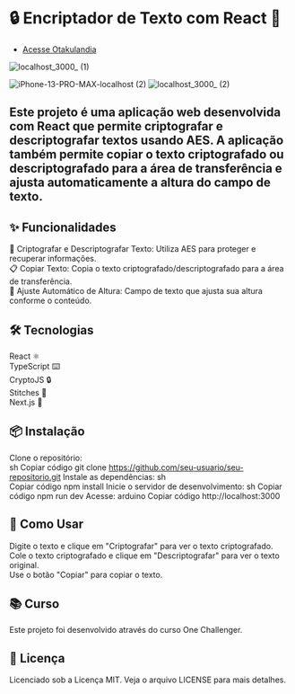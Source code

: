 # 🔒 Encriptador de Texto com React 🔑

- [Acesse Otakulandia](https://one-challenger.vercel.app)

![localhost_3000_ (1)](https://github.com/andrewhenrique2/ONE-CHALLENGER/assets/103382295/e0e25f0b-93a6-463f-a713-ba713f2f4b81)

![iPhone-13-PRO-MAX-localhost (2)](https://github.com/andrewhenrique2/ONE-CHALLENGER/assets/103382295/4a0c67d7-2c96-417b-ab1c-0ddcbec8e127) ![localhost_3000_ (2)](https://github.com/andrewhenrique2/ONE-CHALLENGER/assets/103382295/9f0239f7-cbc3-41cb-9528-87f2448bc662)



## Este projeto é uma aplicação web desenvolvida com React que permite criptografar e descriptografar textos usando AES. A aplicação também permite copiar o texto criptografado ou descriptografado para a área de transferência e ajusta automaticamente a altura do campo de texto.

## ✨ Funcionalidades
🔐 Criptografar e Descriptografar Texto: Utiliza AES para proteger e recuperar informações. <br/>
📋 Copiar Texto: Copia o texto criptografado/descriptografado para a área de transferência. <br/>
📏 Ajuste Automático de Altura: Campo de texto que ajusta sua altura conforme o conteúdo. <br/>
## 🛠️ Tecnologias
React ⚛️ <br/> 
TypeScript ⌨️ <br/>
CryptoJS 🔒 <br/>
Stitches 💅 <br/>
Next.js 🚀 <br/>
## 📦 Instalação
Clone o repositório: <br/>
sh
Copiar código
git clone https://github.com/seu-usuario/seu-repositorio.git
Instale as dependências:
sh <br/>
Copiar código 
npm install
Inicie o servidor de desenvolvimento:
sh
Copiar código
npm run dev
Acesse:
arduino
Copiar código
http://localhost:3000
## 🚀 Como Usar
Digite o texto e clique em "Criptografar" para ver o texto criptografado. <br/>
Cole o texto criptografado e clique em "Descriptografar" para ver o texto original. <br/>
Use o botão "Copiar" para copiar o texto. <br/>
## 📚 Curso
Este projeto foi desenvolvido através do curso One Challenger.

## 📄 Licença
Licenciado sob a Licença MIT. Veja o arquivo LICENSE para mais detalhes.
